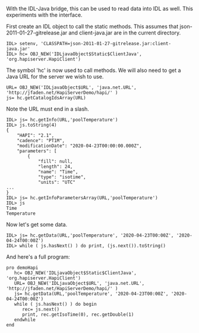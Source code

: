 With the IDL-Java bridge, this can be used to read data into IDL as well.  This experiments with the interface.

First create an IDL object to call the static methods.  This assumes that json-2011-01-27-gitrelease.jar and client-java.jar
are in the current directory.

~~~~~
IDL> setenv, 'CLASSPATH=json-2011-01-27-gitrelease.jar:client-java.jar'
IDL> hc= OBJ_NEW('IDLjavaObject$Static$ClientJava', 'org.hapiserver.HapiClient')
~~~~~

The symbol 'hc' is now used to call methods.  We will also need to get a Java URL for the server we wish to use.

~~~~~
URL= OBJ_NEW('IDLjavaObject$URL', 'java.net.URL', 'http://jfaden.net/HapiServerDemo/hapi/' )
js= hc.getCatalogIdsArray(URL)
~~~~~

Note the URL must end in a slash.

~~~~~
IDL> js= hc.getInfo(URL,'poolTemperature') 
IDL> js.toString(4)
{
    "HAPI": "2.1",
    "cadence": "PT1M",
    "modificationDate": "2020-04-23T00:00:00.000Z",
    "parameters": [
        {
            "fill": null,
            "length": 24,
            "name": "Time",
            "type": "isotime",
            "units": "UTC"
...
}
IDL> js= hc.getInfoParametersArray(URL,'poolTemperature')
IDL> js
Time
Temperature
~~~~~

Now let's get some data.

~~~~~
IDL> js= hc.getData(URL,'poolTemperature', '2020-04-23T00:00Z', '2020-04-24T00:00Z')
IDL> while ( js.hasNext() ) do print, (js.next()).toString()
~~~~~

And here's a full program:
~~~~~
pro demoHapi
   hc= OBJ_NEW('IDLjavaObject$Static$ClientJava', 'org.hapiserver.HapiClient')
   URL= OBJ_NEW('IDLjavaObject$URL', 'java.net.URL', 'http://jfaden.net/HapiServerDemo/hapi/' )
   js= hc.getData(URL,'poolTemperature', '2020-04-23T00:00Z', '2020-04-24T00:00Z')
   while ( js.hasNext() ) do begin
      rec= js.next()
      print, rec.getIsoTime(0), rec.getDouble(1)
   endwhile
end
~~~~~
